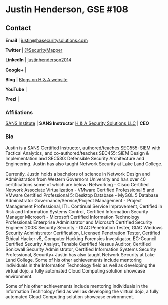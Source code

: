 # Justin Henderson, GSE #108

## Contact
**Email** | [justin@hasecuritysolutions.com](mailto:justin@hasecuritysolutions.com)

**Twitter** | [@SecurityMapper](http://twitter.com/SecurityMapper)

**LinkedIn** | [justinhenderson2014](https://www.linkedin.com/in/justinhenderson2014)

**Google+** | []()

**Blog** | [Blogs on H & A website](https://www.hasecuritysolutions.com/blog)

**YouTube** | []()

**Prezi** | []()

### Affiliations
[SANS Institute](http://www.sans.org) | **SANS Instructor**
[H & A Security Solutions LLC](https://www.hasecuritysolutions.com) | **CEO**

### Bio
 
Justin is a SANS Certified Instructor, authored/teaches SEC555: SIEM with Tactical Analytics, and co-authored/teaches SEC455: SIEM Design & Implementation and SEC530: Defensible Security Architecture and Engineering. Justin has also taught Network Security at Lake Land College.

Currently, Justin holds a bachelors of science in Network Design and Administration from Western Governors University and has over 40 certifications some of which are below: Networking - Cisco Certified Network Associate Virtualization - VMware Certified Professional 5 and VMware Certified Professional 5: Desktop Database - MySQL 5 Database Administrator Governance/Service/Project Management - Project Management Professional, ITIL Continual Service Improvement, Certified in Risk and Information Systems Control, Certified Information Security Manager Microsoft - Microsoft Certified Information Technology Professional: Enterprise Administrator and Microsoft Certified Security Engineer 2003: Security Security - GIAC Penetration Tester, GIAC Windows Security Administrator Certification, Licensed Penetration Tester, Certified Ethical Hacker v5, Computer Hacking Forensics Investigator, EC-Council Certified Security Analyst, Tenable Certified Nessus Auditor, Certified Sonicwall Security Administrator, Certified Information Systems Security Professional, Security+ Justin has also taught Network Security at Lake Land College. Some of his other achievements include mentoring individuals in the Information Technology field as well as developing the virtual dojo, a fully automated Cloud Computing solution showcase environment.

Some of his other achievements include mentoring individuals in the Information Technology field as well as developing the virtual dojo, a fully automated Cloud Computing solution showcase environment.
